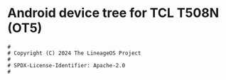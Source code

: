 # Android device tree for TCL T508N (OT5)

```
#
# Copyright (C) 2024 The LineageOS Project
#
# SPDX-License-Identifier: Apache-2.0
#
```
